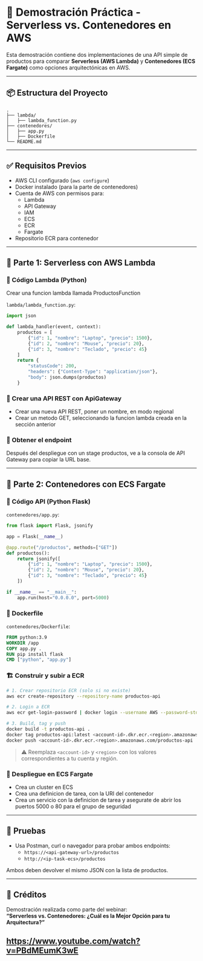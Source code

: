 
# 🧪 Demostración Práctica - Serverless vs. Contenedores en AWS

Esta demostración contiene dos implementaciones de una API simple de productos para comparar **Serverless (AWS Lambda)** y **Contenedores (ECS Fargate)** como opciones arquitectónicas en AWS.

---

## 📦 Estructura del Proyecto

```
.
├── lambda/
│   ├── lambda_function.py
├── contenedores/
│   ├── app.py
│   ├── Dockerfile
└── README.md
```

---

## ✅ Requisitos Previos

- AWS CLI configurado (`aws configure`)
- Docker instalado (para la parte de contenedores)
- Cuenta de AWS con permisos para:
  - Lambda
  - API Gateway
  - IAM
  - ECS
  - ECR
  - Fargate
- Repositorio ECR para contenedor

---

## 🚀 Parte 1: Serverless con AWS Lambda

### 📁 Código Lambda (Python)

Crear una funcion lambda llamada ProductosFunction

`lambda/lambda_function.py`:
```python
import json

def lambda_handler(event, context):
    productos = [
        {"id": 1, "nombre": "Laptop", "precio": 1500},
        {"id": 2, "nombre": "Mouse", "precio": 20},
        {"id": 3, "nombre": "Teclado", "precio": 45}
    ]
    return {
        "statusCode": 200,
        "headers": {"Content-Type": "application/json"},
        "body": json.dumps(productos)
    }
```

### 📜 Crear una API REST con ApiGateway

- Crear una nueva API REST, poner un nombre, en modo regional
- Crear un metodo GET, seleccionando la funcion lambda creada en la sección anterior

### 🔗 Obtener el endpoint

Después del despliegue con un stage productos, ve a la consola de API Gateway para copiar la URL base.

---

## 🐳 Parte 2: Contenedores con ECS Fargate

### 📁 Código API (Python Flask)

`contenedores/app.py`:
```python
from flask import Flask, jsonify

app = Flask(__name__)

@app.route("/productos", methods=["GET"])
def productos():
    return jsonify([
        {"id": 1, "nombre": "Laptop", "precio": 1500},
        {"id": 2, "nombre": "Mouse", "precio": 20},
        {"id": 3, "nombre": "Teclado", "precio": 45}
    ])

if __name__ == "__main__":
    app.run(host="0.0.0.0", port=5000)
```

### 🐳 Dockerfile

`contenedores/Dockerfile`:
```dockerfile
FROM python:3.9
WORKDIR /app
COPY app.py .
RUN pip install flask
CMD ["python", "app.py"]
```

### 🏗️ Construir y subir a ECR

```bash
# 1. Crear repositorio ECR (solo si no existe)
aws ecr create-repository --repository-name productos-api

# 2. Login a ECR
aws ecr get-login-password | docker login --username AWS --password-stdin <account-id>.dkr.ecr.<region>.amazonaws.com

# 3. Build, tag y push
docker build -t productos-api .
docker tag productos-api:latest <account-id>.dkr.ecr.<region>.amazonaws.com/productos-api
docker push <account-id>.dkr.ecr.<region>.amazonaws.com/productos-api
```

> ⚠️ Reemplaza `<account-id>` y `<region>` con los valores correspondientes a tu cuenta y región.

### 🚀 Despliegue en ECS Fargate

- Crea un cluster en ECS
- Crea una definicion de tarea, con la URI del contenedor
- Crea un servicio con la definicion de tarea y asegurate de abrir los puertos 5000 o 80 para el grupo de seguridad

---

## 🧪 Pruebas

- Usa Postman, curl o navegador para probar ambos endpoints:
  - `https://<api-gateway-url>/productos`
  - `http://<ip-task-ecs>/productos`

Ambos deben devolver el mismo JSON con la lista de productos.

---

## 📝 Créditos

Demostración realizada como parte del webinar:  
**“Serverless vs. Contenedores: ¿Cuál es la Mejor Opción para tu Arquitectura?”**

https://www.youtube.com/watch?v=PBdMEumK3wE
---
